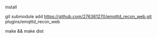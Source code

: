 install

git submodule add https://github.com/276361270/emqttd_recon_web.git plugins/emqttd_recon_web

make && make dist

